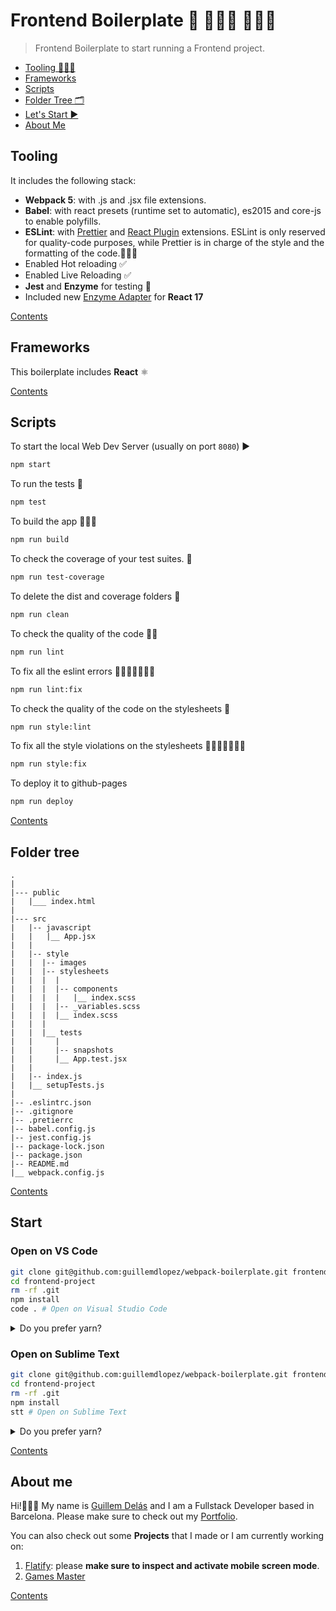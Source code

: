 # Frontend Boilerplate 🎨 👩🏽‍🎨 👨🏾‍🎨

> Frontend Boilerplate to start running a Frontend project.

- [Tooling 🧑🏽‍💻](#tooling)
- [Frameworks](#frameworks)
- [Scripts](#scripts)
- [Folder Tree 🗂](#folder-tree)
- [Let's Start ▶️](#start)
- [About Me](#about-me)

## Tooling

It includes the following stack:

- **Webpack 5**: with .js and .jsx file extensions.
- **Babel**: with react presets (runtime set to automatic), es2015 and core-js to enable polyfills.
- **ESLint**: with [Prettier](https://prettier.io/) and [React Plugin](https://www.npmjs.com/package/eslint-plugin-react) extensions. ESLint is only reserved for quality-code purposes, while Prettier is in charge of the style and the formatting of the code.👌🏽✨
- Enabled Hot reloading ✅
- Enabled Live Reloading ✅
- **Jest** and **Enzyme** for testing 🧐
- Included new [Enzyme Adapter](https://www.npmjs.com/package/@wojtekmaj/enzyme-adapter-react-17) for **React 17**

[Contents](#frontend-boilerplate)

## Frameworks

This boilerplate includes **React** ⚛️

[Contents](#frontend-boilerplate)

## Scripts

To start the local Web Dev Server (usually on port `8080`) ▶️

```bash
npm start
```

To run the tests 🧐

```bash
npm test
```

To build the app 👷🏽🚧

```bash
npm run build
```

To check the coverage of your test suites. 💯

```bash
npm run test-coverage
```

To delete the dist and coverage folders 🧼

```bash
npm run clean
```

To check the quality of the code 👌🏽

```bash
npm run lint
```

To fix all the eslint errors 🔨🧑🏽‍🔧👨🏼‍🔧

```bash
npm run lint:fix
```

To check the quality of the code on the stylesheets 💯

```bash
npm run style:lint
```

To fix all the style violations on the stylesheets 🔨🧑🏽‍🔧👨🏼‍🔧

```bash
npm run style:fix
```

To deploy it to github-pages

```bash
npm run deploy
```

[Contents](#frontend-boilerplate)

## Folder tree

```
.
|
|--- public
|   |___ index.html
|
|--- src
|   |-- javascript
|   |   |__ App.jsx
|   |
|   |-- style
|   |  |-- images
|   |  |-- stylesheets
|   |  |  |
|   |  |  |-- components
|   |  |  |   |__ index.scss
|   |  |  |-- _variables.scss
|   |  |  |__ index.scss
|   |  |
|   |  |__ tests
|   |     |
|   |     |-- snapshots
|   |     |__ App.test.jsx
|   |
|   |-- index.js
|   |__ setupTests.js
|
|-- .eslintrc.json
|-- .gitignore
|-- .pretierrc
|-- babel.config.js
|-- jest.config.js
|-- package-lock.json
|-- package.json
|-- README.md
|__ webpack.config.js
```

[Contents](#frontend-boilerplate)

## Start

### Open on VS Code

```bash
git clone git@github.com:guillemdlopez/webpack-boilerplate.git frontend-project
cd frontend-project
rm -rf .git
npm install
code . # Open on Visual Studio Code
```

<details><summary>Do you prefer yarn?</summary><p>

```bash
git clone git@github.com:guillemdlopez/webpack-boilerplate.git frontend-project
cd frontend-project
rm -rf .git
yarn install
code . # Open on Visual Studio Code
```

</p></details>

### Open on Sublime Text

```bash
git clone git@github.com:guillemdlopez/webpack-boilerplate.git frontend-project
cd frontend-project
rm -rf .git
npm install
stt # Open on Sublime Text
```

<details><summary>Do you prefer yarn?</summary><p>

```bash
git clone git@github.com:guillemdlopez/webpack-boilerplate.git frontend-project
cd frontend-project
rm -rf .git
yarn install
stt # Open on Sublime Text
```

</p></details>

[Contents](#frontend-boilerplate)

## About me

Hi!🙋🏽‍♂️ My name is [Guillem Delás](http://linkedin.com/in/guillemdelas) and I am a Fullstack Developer based in Barcelona. Please make sure to check out my [Portfolio](https://guillemdlopez.github.io/portfolio).

You can also check out some **Projects** that I made or I am currently working on:

1. [Flatify](http://flatify.club): please **make sure to inspect and activate mobile screen mode**.
2. [Games Master](http://games-master.herokuapp.com)

[Contents](#frontend-boilerplate)
